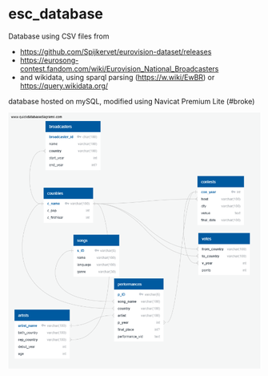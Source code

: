# esc_database
Database using CSV files from
- https://github.com/Spijkervet/eurovision-dataset/releases
- https://eurosong-contest.fandom.com/wiki/Eurovision_National_Broadcasters
- and wikidata, using sparql parsing (https://w.wiki/EwBR) or https://query.wikidata.org/

database hosted on mySQL, modified using Navicat Premium Lite (#broke)

![quickDBD diagram of db structure](QuickDBD-PLEASE.png)
